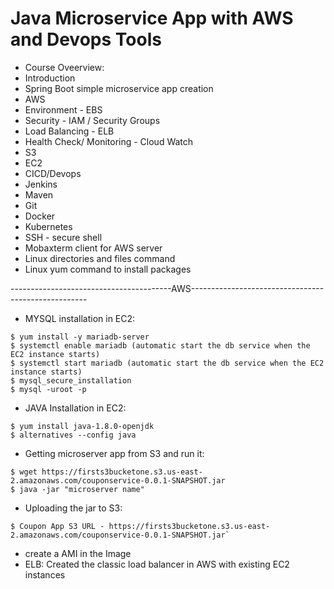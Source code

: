 # Java Microservice App with AWS and Devops Tools
 - Course Oveerview:
- Introduction
- Spring Boot simple microservice app creation
- AWS
- Environment - EBS
- Security - IAM / Security Groups
- Load Balancing - ELB
- Health Check/ Monitoring - Cloud Watch
- S3
- EC2
- CICD/Devops
- Jenkins
- Maven  
- Git
- Docker
- Kubernetes
- SSH - secure shell
- Mobaxterm client for AWS server
- Linux directories and files command 
- Linux yum command to install packages

----------------------------------------AWS----------------------------------------------------
- MYSQL installation in EC2:

```
$ yum install -y mariadb-server
$ systemctl enable mariadb (automatic start the db service when the EC2 instance starts)
$ systemctl start mariadb (automatic start the db service when the EC2 instance starts)
$ mysql_secure_installation
$ mysql -uroot -p
```

- JAVA Installation in EC2:
        
```
$ yum install java-1.8.0-openjdk
$ alternatives --config java 
```

- Getting microserver app from S3 and run it:
        
```
$ wget https://firsts3bucketone.s3.us-east-2.amazonaws.com/couponservice-0.0.1-SNAPSHOT.jar
$ java -jar "microserver name"
```

- Uploading the jar to S3:

```
$ Coupon App S3 URL - https://firsts3bucketone.s3.us-east-2.amazonaws.com/couponservice-0.0.1-SNAPSHOT.jar`
```
- create a AMI in the Image 
- ELB: Created the classic load balancer in AWS with existing EC2 instances
